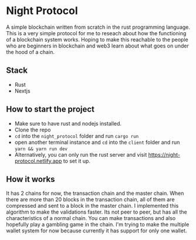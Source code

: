 # Night Protocol
A simple blockchain written from scratch in the rust programming language. This is a very simple protocol for me to reseach about how the functioning of a blockchain system works. Hoping to make this reachable to the people who are beginners in blockchain and web3 learn about what goes on under the hood of a chain.

## Stack
- Rust
- Nextjs

## How to start the project
- Make sure to have rust and nodejs installed.
- Clone the repo
- `cd` into the `night_protocol` folder and run `cargo run`
- open another terminal instance and  `cd` into the `client` folder and run `yarn && yarn run dev`
- Alternatively, you can only run the rust server and visit https://night-protocol.netlify.app to set it up.

## How it works

It has 2 chains for now, the transaction chain and the master chain. When there are more than 20 blocks in the transaction chain, all of them are compressed and sent to a block in the master chain. I implemented this algorithm to make the validations faster. Its not peer to peer, but has all the characteristics of a normal chain. You can make transactions and also hopefully play a gambling game in the chain. I'm trying to make the multiple wallet system for now because currently it has support for only one wallet.
